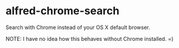 # alfred-chrome-search
Search with Chrome instead of your OS X default browser.

NOTE: I have no idea how this behaves without Chrome installed. =)
